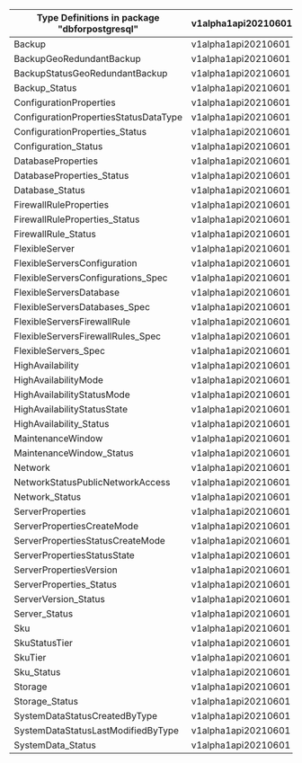 | Type Definitions in package "dbforpostgresql" | v1alpha1api20210601 | v1beta20210601 |
|-----------------------------------------------|---------------------|----------------|
| Backup                                        | v1alpha1api20210601 | v1beta20210601 |
| BackupGeoRedundantBackup                      | v1alpha1api20210601 | v1beta20210601 |
| BackupStatusGeoRedundantBackup                | v1alpha1api20210601 | v1beta20210601 |
| Backup_Status                                 | v1alpha1api20210601 | v1beta20210601 |
| ConfigurationProperties                       | v1alpha1api20210601 | v1beta20210601 |
| ConfigurationPropertiesStatusDataType         | v1alpha1api20210601 | v1beta20210601 |
| ConfigurationProperties_Status                | v1alpha1api20210601 | v1beta20210601 |
| Configuration_Status                          | v1alpha1api20210601 | v1beta20210601 |
| DatabaseProperties                            | v1alpha1api20210601 | v1beta20210601 |
| DatabaseProperties_Status                     | v1alpha1api20210601 | v1beta20210601 |
| Database_Status                               | v1alpha1api20210601 | v1beta20210601 |
| FirewallRuleProperties                        | v1alpha1api20210601 | v1beta20210601 |
| FirewallRuleProperties_Status                 | v1alpha1api20210601 | v1beta20210601 |
| FirewallRule_Status                           | v1alpha1api20210601 | v1beta20210601 |
| FlexibleServer                                | v1alpha1api20210601 | v1beta20210601 |
| FlexibleServersConfiguration                  | v1alpha1api20210601 | v1beta20210601 |
| FlexibleServersConfigurations_Spec            | v1alpha1api20210601 | v1beta20210601 |
| FlexibleServersDatabase                       | v1alpha1api20210601 | v1beta20210601 |
| FlexibleServersDatabases_Spec                 | v1alpha1api20210601 | v1beta20210601 |
| FlexibleServersFirewallRule                   | v1alpha1api20210601 | v1beta20210601 |
| FlexibleServersFirewallRules_Spec             | v1alpha1api20210601 | v1beta20210601 |
| FlexibleServers_Spec                          | v1alpha1api20210601 | v1beta20210601 |
| HighAvailability                              | v1alpha1api20210601 | v1beta20210601 |
| HighAvailabilityMode                          | v1alpha1api20210601 | v1beta20210601 |
| HighAvailabilityStatusMode                    | v1alpha1api20210601 | v1beta20210601 |
| HighAvailabilityStatusState                   | v1alpha1api20210601 | v1beta20210601 |
| HighAvailability_Status                       | v1alpha1api20210601 | v1beta20210601 |
| MaintenanceWindow                             | v1alpha1api20210601 | v1beta20210601 |
| MaintenanceWindow_Status                      | v1alpha1api20210601 | v1beta20210601 |
| Network                                       | v1alpha1api20210601 | v1beta20210601 |
| NetworkStatusPublicNetworkAccess              | v1alpha1api20210601 | v1beta20210601 |
| Network_Status                                | v1alpha1api20210601 | v1beta20210601 |
| ServerProperties                              | v1alpha1api20210601 | v1beta20210601 |
| ServerPropertiesCreateMode                    | v1alpha1api20210601 | v1beta20210601 |
| ServerPropertiesStatusCreateMode              | v1alpha1api20210601 | v1beta20210601 |
| ServerPropertiesStatusState                   | v1alpha1api20210601 | v1beta20210601 |
| ServerPropertiesVersion                       | v1alpha1api20210601 | v1beta20210601 |
| ServerProperties_Status                       | v1alpha1api20210601 | v1beta20210601 |
| ServerVersion_Status                          | v1alpha1api20210601 | v1beta20210601 |
| Server_Status                                 | v1alpha1api20210601 | v1beta20210601 |
| Sku                                           | v1alpha1api20210601 | v1beta20210601 |
| SkuStatusTier                                 | v1alpha1api20210601 | v1beta20210601 |
| SkuTier                                       | v1alpha1api20210601 | v1beta20210601 |
| Sku_Status                                    | v1alpha1api20210601 | v1beta20210601 |
| Storage                                       | v1alpha1api20210601 | v1beta20210601 |
| Storage_Status                                | v1alpha1api20210601 | v1beta20210601 |
| SystemDataStatusCreatedByType                 | v1alpha1api20210601 | v1beta20210601 |
| SystemDataStatusLastModifiedByType            | v1alpha1api20210601 | v1beta20210601 |
| SystemData_Status                             | v1alpha1api20210601 | v1beta20210601 |
